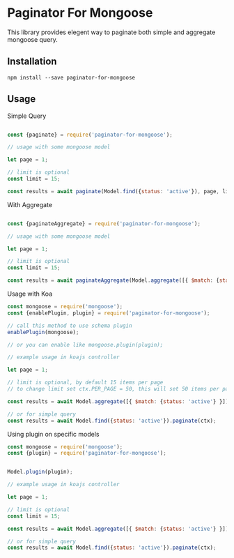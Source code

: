 # Paginator For Mongoose

This library provides elegent way to paginate both simple and aggregate mongoose query.

## Installation

```shell
npm install --save paginator-for-mongoose
```

## Usage

Simple Query

```javascript

const {paginate} = require('paginator-for-mongoose');

// usage with some mongoose model

let page = 1;

// limit is optional
const limit = 15;

const results = await paginate(Model.find({status: 'active'}), page, limit);

```

With Aggregate

```javascript

const {paginateAggregate} = require('paginator-for-mongoose');

// usage with some mongoose model

let page = 1;

// limit is optional
const limit = 15;

const results = await paginateAggregate(Model.aggregate([{ $match: {status: 'active'} }]), page, limit);

```

Usage with Koa

```javascript
const mongoose = require('mongoose');
const {enablePlugin, plugin} = require('paginator-for-mongoose');

// call this method to use schema plugin
enablePlugin(mongoose);

// or you can enable like mongoose.plugin(plugin);

// example usage in koajs controller

let page = 1;

// limit is optional, by default 15 items per page
// to change limit set ctx.PER_PAGE = 50, this will set 50 items per page

const results = await Model.aggregate([{ $match: {status: 'active'} }]).paginateAggregate(ctx);

// or for simple query
const results = await Model.find({status: 'active'}).paginate(ctx);

```

Using plugin on specific models
```javascript
const mongoose = require('mongoose');
const {plugin} = require('paginator-for-mongoose');


Model.plugin(plugin);

// example usage in koajs controller

let page = 1;

// limit is optional
const limit = 15;

const results = await Model.aggregate([{ $match: {status: 'active'} }]).paginateAggregate(ctx);

// or for simple query
const results = await Model.find({status: 'active'}).paginate(ctx);

```